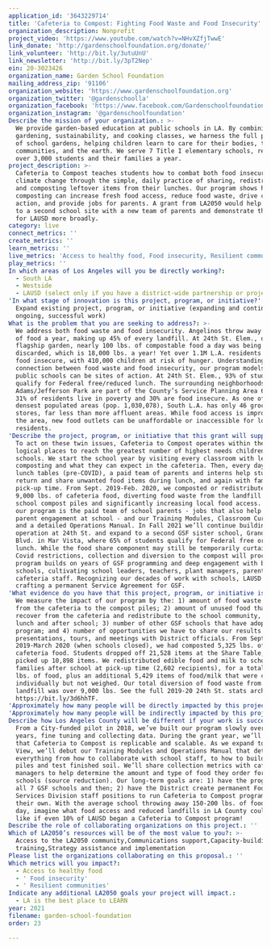 ```yaml
---
application_id: '3643229714'
title: 'Cafeteria to Compost: Fighting Food Waste and Food Insecurity'
organization_description: Nonprofit
project_video: 'https://www.youtube.com/watch?v=NHvXZfjTwwE'
link_donate: 'http://gardenschoolfoundation.org/donate/'
link_volunteer: 'http://bit.ly/3utuUnU'
link_newsletter: 'http://bit.ly/3pT2Nep'
ein: 20-3023426
organization_name: Garden School Foundation
mailing_address_zip: '91106'
organization_website: 'https://www.gardenschoolfoundation.org'
organization_twitter: '@gardenschoolla'
organization_facebook: 'https://www.facebook.com/Gardenschoolfoundation/'
organization_instagram: '@gardenschoolfoundation'
Describe the mission of your organization.: >-
  We provide garden-based education at public schools in LA. By combining
  gardening, sustainability, and cooking classes, we harness the full potential
  of school gardens, helping children learn to care for their bodies, their
  communities, and the earth. We serve 7 Title I elementary schools, reaching
  over 3,000 students and their families a year.
project_description: >-
  Cafeteria to Compost teaches students how to combat both food insecurity and
  climate change through the simple, daily practice of sharing, redistributing,
  and composting leftover items from their lunches. Our program shows how school
  composting can increase fresh food access, reduce food waste, drive climate
  action, and provide jobs for parents. A grant from LA2050 would help us expand
  to a second school site with a new team of parents and demonstrate the model
  for LAUSD more broadly.
category: live
connect_metrics: ''
create_metrics: ''
learn_metrics: ''
live_metrics: 'Access to healthy food, Food insecurity, Resilient communities'
play_metrics: ''
In which areas of Los Angeles will you be directly working?:
  - South LA
  - Westside
  - LAUSD (select only if you have a district-wide partnership or project)
'In what stage of innovation is this project, program, or initiative?': >-
  Expand existing project, program, or initiative (expanding and continuing
  ongoing, successful work)
What is the problem that you are seeking to address?: >-
  We address both food waste and food insecurity. Angelinos throw away 1M tons
  of food a year, making up 45% of every landfill. At 24th St. Elem., our
  flagship garden, nearly 100 lbs. of compostable food a day was being
  discarded, which is 18,000 lbs. a year! Yet over 1.1M L.A. residents are also
  food insecure, with 410,000 children at risk of hunger. Understanding the
  connection between food waste and food insecurity, our program models how
  public schools can be sites of action. At 24th St. Elem., 93% of students
  qualify for Federal free/reduced lunch. The surrounding neighborhoods of West
  Adams/Jefferson Park are part of the County’s Service Planning Area 6, where
  31% of residents live in poverty and 30% are food insecure. As one of the
  densest populated areas (pop. 1,030,078), South L.A. has only 46 grocery
  stores, far less than more affluent areas. While food access is improving in
  the area, new food outlets can be unaffordable or inaccessible for low-income
  residents.
'Describe the project, program, or initiative that this grant will support to address the problem identified.': >-
  To act on these twin issues, Cafeteria to Compost operates within the most
  logical places to reach the greatest number of highest needs children: public
  schools. We start the school year by visiting every classroom with lessons on
  composting and what they can expect in the cafeteria. Then, every day at the
  lunch tables (pre-COVID), a paid team of parents and interns help students
  return and share unwanted food items during lunch, and again with families at
  pick-up time. From Sept. 2019-Feb. 2020, we composted or redistributed over
  9,000 lbs. of cafeteria food, diverting food waste from the landfill to our
  school compost piles and significantly increasing local food access. Unique to
  our program is the paid team of school parents - jobs that also help foster
  parent engagement at school - and our Training Modules, Classroom Curriculum,
  and a detailed Operations Manual. In Fall 2021 we’ll continue building the
  operation at 24th St. and expand to a second GSF sister school, Grand View
  Blvd. in Mar Vista, where 65% of students qualify for Federal free or reduced
  lunch. While the food share component may still be temporarily curtained per
  Covid restrictions, collection and diversion to the compost will proceed. The
  program builds on years of GSF programming and deep engagement with both
  schools, cultivating school leaders, teachers, plant managers, parents, and
  cafeteria staff. Recognizing our decades of work with schools, LAUSD is
  crafting a permanent Service Agreement for GSF.
'What evidence do you have that this project, program, or initiative is or will be successful, and how will you define and measure success?': >-
  We measure the impact of our program by the: 1) amount of food waste diverted
  from the cafeteria to the compost piles; 2) amount of unused food that we
  recover from the cafeteria and redistribute to the school community, both at
  lunch and after school; 3) number of other GSF schools that have adopted the
  program; and 4) number of opportunities we have to share our results via
  presentations, tours, and meetings with District officials. From Sept.
  2019-March 2020 (when schools closed), we had composted 5,325 lbs. of
  cafeteria food. Students dropped off 21,528 items at the Share Table, and
  picked up 10,898 items. We redistributed edible food and milk to school
  families after school at pick-up time (2,602 recipients), for a total of 3,753
  lbs. of food, plus an additional 5,429 items of food/milk that were counted
  individually but not weighed. Our total diversion of food waste from the
  landfill was over 9,000 lbs. See the full 2019-20 24th St. stats archive:
  https://bit.ly/3d6hhTF.
'Approximately how many people will be directly impacted by this project, program, or initiative?': '1398'
'Approximately how many people will be indirectly impacted by this project, program, or initiative?': '1450'
Describe how Los Angeles County will be different if your work is successful.: >-
  From a City-funded pilot in 2018, we’ve built our program slowly over three
  years, fine tuning and collecting data. During the grant year, we’ll prove
  that Cafeteria to Compost is replicable and scalable. As we expand to Grand
  View, we’ll debut our Training Modules and Operations Manual that detail
  everything from how to collaborate with school staff, to how to build compost
  piles and test finished soil. We’ll share collection metrics with cafeteria
  managers to help determine the amount and type of food they order for their
  schools (source reduction). Our long-term goals are: 1) have the program at
  all 7 GSF schools and then; 2) have the District create permanent Food
  Services Division staff positions to run Cafeteria to Compost programs on
  their own. With the average school throwing away 150-200 lbs. of food every
  day, imagine what food access and reduced landfills in LA County could look
  like if even 10% of LAUSD began a Cafeteria to Compost program!
Describe the role of collaborating organizations on this project.: ''
Which of LA2050’s resources will be of the most value to you?: >-
  Access to the LA2050 community,Communications support,Capacity-building and
  training,Strategy assistance and implementation
Please list the organizations collaborating on this proposal.: ''
Which metrics will you impact?:
  - Access to healthy food
  - ' Food insecurity'
  - ' Resilient communities'
Indicate any additional LA2050 goals your project will impact.:
  - LA is the best place to LEARN
year: 2021
filename: garden-school-foundation
order: 23

---
```

